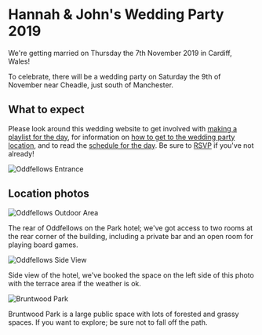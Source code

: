 # Hannah & John's Wedding Party 2019

We're getting married on Thursday the 7th November 2019 in Cardiff, Wales!

To celebrate, there will be a wedding party on Saturday the 9th of November near Cheadle, just south of Manchester.

## What to expect

Please look around this wedding website to get involved with <a href="/playlist">making a playlist for the day</a>, for information on <a href="/getting-there">how to get to the wedding party location</a>, and to read the <a href="/schedule">schedule for the day</a>. Be sure to <a href="/rsvp">RSVP</a> if you've not already!

![Oddfellows Entrance](/images/oddfellows-01.jpg)

## Location photos

![Oddfellows Outdoor Area](/images/oddfellows-02.jpg)

The rear of Oddfellows on the Park hotel; we've got access to two rooms at the rear corner of the building, including a private bar and an open room for playing board games.

![Oddfellows Side View](/images/oddfellows-03.jpg)

Side view of the hotel, we've booked the space on the left side of this photo with the terrace area if the weather is ok.

![Bruntwood Park](/images/oddfellows-05.jpg)

Bruntwood Park is a large public space with lots of forested and grassy spaces. If you want to explore; be sure not to fall off the path.
